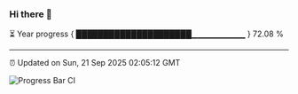 ### Hi there 👋

⏳ Year progress { █████████████████████▁▁▁▁▁▁▁▁▁ } 72.08 %

---

⏰ Updated on Sun, 21 Sep 2025 02:05:12 GMT

![Progress Bar CI](https://github.com/DhruviPatel157/GitHub-Actions-Demo/workflows/Progress%20Bar%20CI/badge.svg)
